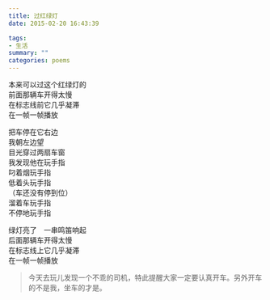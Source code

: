 ```yaml
---
title: 过红绿灯
date: 2015-02-20 16:43:39

tags: 
- 生活
summary: ""
categories: poems
---
```

本来可以过这个红绿灯的\
前面那辆车开得太慢\
在标志线前它几乎凝滞\
在一帧一帧播放

把车停在它右边\
我朝左边望\
目光穿过两扇车窗\
我发现他在玩手指\
叼着烟玩手指\
低着头玩手指\
（车还没有停到位）\
溜着车玩手指\
不停地玩手指

绿灯亮了　一串鸣笛响起\
后面那辆车开得太慢\
在标志线上它几乎凝滞\
在一帧一帧播放

> 今天去玩儿发现一个不乖的司机，特此提醒大家一定要认真开车。另外开车的不是我，坐车的才是。
